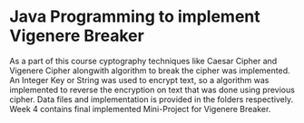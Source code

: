 # Java Programming to implement Vigenere Breaker

As a part of this course cyptography techniques like Caesar Cipher and Vigenere Cipher alongwith 
algorithm to break the cipher was implemented. An Integer Key or String was used to encrypt text,
so a algorithm was implemented to reverse the encryption on text that was done using previous cipher.
Data files and implementation is provided in the folders respectively. Week 4 contains final 
implemented Mini-Project for Vigenere Breaker.
